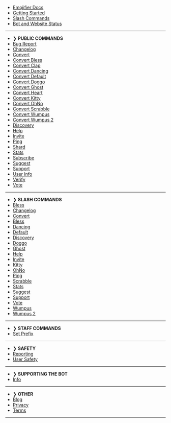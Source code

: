 - [Emojifier Docs](/)
- [Getting Started](getting-started.md)
- [Slash Commands](slash-commands.md)
- [Bot and Website Status](status.md)

---
- ❯ **PUBLIC COMMANDS**
- [Bug Report](text/bugreport.md)
- [Changelog](text/changelog.md)
- [Convert](text/convert.md)
- [Convert Bless](text/convertbless.md)
- [Convert Clap](text/convertclap.md)
- [Convert Dancing](text/convertdancing.md)
- [Convert Default](text/convertdefault.md)
- [Convert Doggo](text/convertdoggo.md)
- [Convert Ghost](text/convertghost.md)
- [Convert Heart](text/convertheart.md)
- [Convert Kitty](text/convertkitty.md)
- [Convert OhNo](text/convertohno.md)
- [Convert Scrabble](text/convertscrabble.md)
- [Convert Wumpus](text/convertwumpus.md)
- [Convert Wumpus 2](text/convertwumpus2.md)
- [Discovery](text/discovery.md)
- [Help](text/help.md)
- [Invite](text/invite.md)
- [Ping](text/ping.md)
- [Shard](text/shard.md)
- [Stats](text/stats.md)
- [Subscribe](text/subscribe.md)
- [Suggest](text/suggest.md)
- [Support](text/support.md)
- [User Info](text/userinfo.md)
- [Verify](text/verify.md)
- [Vote](text/vote.md)

---
- ❯ **SLASH COMMANDS**
- [Bless](slash/bless.md)
- [Changelog](slash/changelog.md)
- [Convert](slash/convert.md)
- [Bless](slash/bless.md)
- [Dancing](slash/dancing.md)
- [Default](slash/default.md)
- [Discovery](slash/discovery.md)
- [Doggo](slash/doggo.md)
- [Ghost](slash/ghost.md)
- [Help](slash/help.md)
- [Invite](slash/invite.md)
- [Kitty](slash/kitty.md)
- [OhNo](slash/ohno.md)
- [Ping](slash/ping.md)
- [Scrabble](slash/scrabble.md)
- [Stats](slash/stats.md)
- [Suggest](slash/suggest.md)
- [Support](slash/support.md)
- [Vote](slash/vote.md)
- [Wumpus](slash/wumpus.md)
- [Wumpus 2](slash/wumpus2.md)

---

- ❯ **STAFF COMMANDS**
- [Set Prefix](staff/setprefix.md)

---

- ❯ **SAFETY**
- [Reporting](safety/reporting.md)
- [User Safety](safety/usersafety.md)

---
- ❯ **SUPPORTING THE BOT**
- [Info](supporting/info.md)

---
- ❯ **OTHER**
- [Blog](other/blog.md)
- [Privacy](other/privacy.md)
- [Terms](other/terms.md)

---
